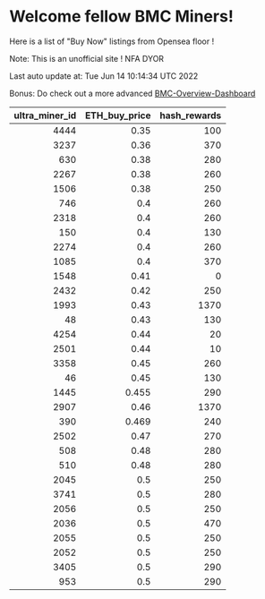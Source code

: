 # Welcome fellow BMC Miners!
Here is a list of "Buy Now" listings from Opensea floor !

Note: This is an unofficial site ! NFA DYOR

Last auto update at: Tue Jun 14 10:14:34 UTC 2022

Bonus: Do check out a more advanced [BMC-Overview-Dashboard](https://dune.com/defifunk/BMC-Overview-Dashboard)


|   ultra_miner_id |   ETH_buy_price |   hash_rewards |
|-----------------:|----------------:|---------------:|
|             4444 |           0.35  |            100 |
|             3237 |           0.36  |            370 |
|              630 |           0.38  |            280 |
|             2267 |           0.38  |            260 |
|             1506 |           0.38  |            250 |
|              746 |           0.4   |            260 |
|             2318 |           0.4   |            260 |
|              150 |           0.4   |            130 |
|             2274 |           0.4   |            260 |
|             1085 |           0.4   |            370 |
|             1548 |           0.41  |              0 |
|             2432 |           0.42  |            250 |
|             1993 |           0.43  |           1370 |
|               48 |           0.43  |            130 |
|             4254 |           0.44  |             20 |
|             2501 |           0.44  |             10 |
|             3358 |           0.45  |            260 |
|               46 |           0.45  |            130 |
|             1445 |           0.455 |            290 |
|             2907 |           0.46  |           1370 |
|              390 |           0.469 |            240 |
|             2502 |           0.47  |            270 |
|              508 |           0.48  |            280 |
|              510 |           0.48  |            280 |
|             2045 |           0.5   |            250 |
|             3741 |           0.5   |            280 |
|             2056 |           0.5   |            250 |
|             2036 |           0.5   |            470 |
|             2055 |           0.5   |            250 |
|             2052 |           0.5   |            250 |
|             3405 |           0.5   |            290 |
|              953 |           0.5   |            290 |
